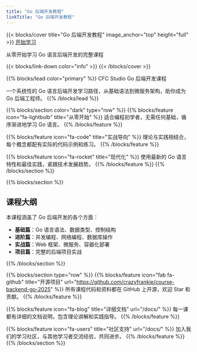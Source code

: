 ```yaml
---
title: "Go 后端开发教程"
linkTitle: "Go 后端开发教程"
---
```


{{< blocks/cover title="Go 后端开发教程" image_anchor="top" height="full" >}}
<a class="btn btn-lg btn-primary me-3 mb-4" href="/docs/">
  开始学习 <i class="fas fa-arrow-alt-circle-right ms-2"></i>
</a>
<p class="lead mt-5">从零开始学习 Go 语言后端开发的完整课程</p>
{{< blocks/link-down color="info" >}}
{{< /blocks/cover >}}

{{% blocks/lead color="primary" %}}
CFC Studio Go 后端开发课程

一个系统性的 Go 语言后端开发学习路径，从基础语法到微服务架构，助你成为 Go 后端工程师。
{{% /blocks/lead %}}

{{% blocks/section color="dark" type="row" %}}
{{% blocks/feature icon="fa-lightbulb" title="从零开始" %}}
适合编程初学者，无需任何基础，循序渐进地学习 Go 语言。
{{% /blocks/feature %}}

{{% blocks/feature icon="fa-code" title="实战导向" %}}
理论与实践相结合，每个概念都配有实际的代码示例和练习。
{{% /blocks/feature %}}

{{% blocks/feature icon="fa-rocket" title="现代化" %}}
使用最新的 Go 语言特性和最佳实践，紧跟技术发展趋势。
{{% /blocks/feature %}}
{{% /blocks/section %}}

{{% blocks/section %}}
## 课程大纲

本课程涵盖了 Go 后端开发的各个方面：

- **基础篇**：Go 语言语法、数据类型、控制结构
- **进阶篇**：并发编程、网络编程、数据库操作
- **实战篇**：Web 框架、微服务、容器化部署
- **项目篇**：完整的后端项目实战

{{% /blocks/section %}}

{{% blocks/section type="row" %}}
{{% blocks/feature icon="fab fa-github" title="开源项目" url="https://github.com/crazyfrankie/course-backend-go-2025" %}}
所有课程代码和资料都在 GitHub 上开源，欢迎 Star 和贡献。
{{% /blocks/feature %}}

{{% blocks/feature icon="fa-blog" title="详细文档" url="/docs/" %}}
每一课都有详细的文档说明，包含理论讲解和实践指导。
{{% /blocks/feature %}}

{{% blocks/feature icon="fa-users" title="社区支持" url="/docs/" %}}
加入我们的学习社区，与其他学习者交流经验，共同进步。
{{% /blocks/feature %}}
{{% /blocks/section %}}